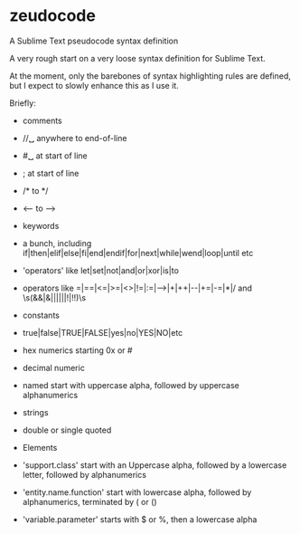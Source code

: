 # zeudocode
A Sublime Text pseudocode syntax definition

A very rough start on a very loose syntax definition for Sublime Text.

At the moment, only the barebones of syntax highlighting rules are defined, but I expect to slowly enhance this as I use it.

Briefly:
* comments
 * //␣ anywhere to end-of-line
 * #␣ at start of line
 * ; at start of line
 * /* to */
 * <-- to -->

* keywords
 * a bunch, including if|then|elif|else|fi|end|endif|for|next|while|wend|loop|until etc
 * 'operators' like let|set|not|and|or|xor|is|to
 * operators like =|==|<=|>=|<>|!=|:=|-->|\+|\+\+|--|\+=|-=|\*|\/ and \s(&&|&|\||\|\||!|!!)\s
* constants
 * true|false|TRUE|FALSE|yes|no|YES|NO|etc
 * hex numerics starting 0x or #
 * decimal numeric 
 * named start with uppercase alpha, followed by uppercase alphanumerics 
* strings
 * double or single quoted
* Elements
 * 'support.class' start with an Uppercase alpha, followed by a lowercase letter, followed by alphanumerics
 * 'entity.name.function' start with lowercase alpha, followed by alphanumerics, terminated by ( or ()
 * 'variable.parameter' starts with $ or %, then a lowercase alpha
